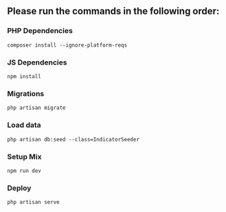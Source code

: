## Please run the commands in the following order:

### PHP Dependencies
`composer install --ignore-platform-reqs`

### JS Dependencies
`npm install`

### Migrations
`php artisan migrate`

### Load data
`php artisan db:seed --class=IndicatorSeeder`

### Setup Mix
`npm run dev`

### Deploy
`php artisan serve`
